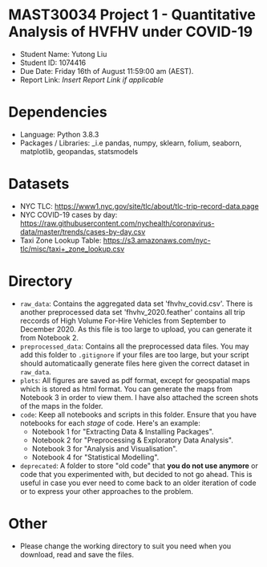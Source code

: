 # MAST30034 Project 1 - Quantitative Analysis of HVFHV under COVID-19
- Student Name: Yutong Liu
- Student ID: 1074416
- Due Date: Friday 16th of August 11:59:00 am (AEST).
- Report Link: _Insert Report Link if applicable_

# Dependencies
- Language:  Python 3.8.3 
- Packages / Libraries: _i.e pandas, numpy, sklearn, folium, seaborn, matplotlib, geopandas, statsmodels 

# Datasets
- NYC TLC: https://www1.nyc.gov/site/tlc/about/tlc-trip-record-data.page
- NYC COVID-19 cases by day: https://raw.githubusercontent.com/nychealth/coronavirus-data/master/trends/cases-by-day.csv
- Taxi Zone Lookup Table: https://s3.amazonaws.com/nyc-tlc/misc/taxi+_zone_lookup.csv


# Directory
- `raw_data`: Contains the aggregated data set 'fhvhv_covid.csv'. There is another preprocessed data set 'fhvhv_2020.feather' contains all trip reccords of High Volume For-Hire Vehicles from September to December 2020. As this file is too large to upload, you can generate it from Notebook 2.
- `preprocessed_data`: Contains all the preprocessed data files. You may add this folder to `.gitignore` if your files are too large, but your script should automaticaally generate files here given the correct dataset in `raw_data`.
- `plots`: All figures are saved as pdf format, except for geospatial maps which is stored as html format. You can generate the maps from Notebook 3 in order to view them. I have also attached the screen shots of the maps in the folder.
- `code`: Keep all notebooks and scripts in this folder. Ensure that you have notebooks for each _stage_ of code. Here's an example:
    - Notebook 1 for "Extracting Data & Installing Packages".
    - Notebook 2 for "Preprocessing & Exploratory Data Analysis".
    - Notebook 3 for "Analysis and Visualisation".
    - Notebook 4 for "Statistical Modelling".
- `deprecated`: A folder to store "old code" that **you do not use anymore** or code that you experimented with, but decided to not go ahead. This is useful in case you ever need to come back to an older iteration of code or to express your other approaches to the problem.

# Other
- Please change the working directory to suit you need when you download, read and save the files.
